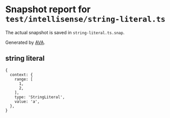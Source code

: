 # Snapshot report for `test/intellisense/string-literal.ts`

The actual snapshot is saved in `string-literal.ts.snap`.

Generated by [AVA](https://avajs.dev).

## string literal

    {
      context: {
        range: [
          1,
          2,
        ],
        type: 'StringLiteral',
        value: 'a',
      },
    }
